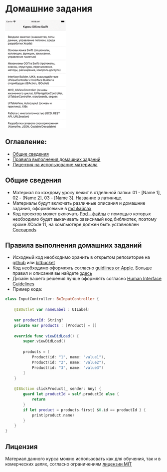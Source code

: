# Домашние задания

![Demo](iOscoursec.gif)

## Оглавление:

* [Общие сведения](README.md#common)
* [Правила выполнения домашних заданий](README.md#codeStyle)
* [Лицензия на использование материала](README.md#license)


## <a name="common"></a>Общие сведения

* Материал по каждому уроку лежит в отдельной папки: 01 - [Name 1], 02 - [Name 2], 03 - [Name 3]. Название в латинице.
* Материалы будут включать различные описания и домашние задания, оформляемые в [md файлах](https://github.com/adam-p/markdown-here/wiki/Markdown-Cheatsheet)
* Код проектов может включать [Pod - файлы](https://guides.cocoapods.org/using/the-podfile.html) с помощью которых необходимо будет выкачивать зависимый код библиотек, поэтому кроме XCode 11, на компьютере должен быть уставновлен [Cocoapods](https://cocoapods.org/)

## <a name="codeStyle"></a>Правила выполнения домашних заданий

* Исходный код необходимо хранить в открытом репозиторие на [github](https://github.com) или [bitbucket](https://bitbucket.org/)
* Код необходимо оформлять согласно [guidlines от Apple](https://swift.org/documentation/api-design-guidelines/#fundamentals). Больше правил и описания вы найдете [здесь](https://google.github.io/swift/)
* Дизайн вашего решения лучше оформлять согласно [Human Interface Guidelines](https://developer.apple.com/design/human-interface-guidelines/)
* Пример кода:
```swift
class InputController: BxInputController {

    @IBOutlet var nameLabel : UILabel!
    
    var productId: String?
    private var products : [Product] = []

    override func viewDidLoad() {
        super.viewDidLoad()

        products = [
            Product(id: "1", name: "value1"),
            Product(id: "2", name: "value2"),
            Product(id: "3", name: "value3")
        ]
    }

    @IBAction clickProduct(_ sender: Any) {
        guard let productId = self.productId else {
            return
        }
        if let product = products.first{ $0.id == productId } {
            print(product.name)
        }
    }
}

```

## <a name="license"></a>Лицензия

Материал данного курса можно использовать как для обучения, так и в комерческих целях, согласно ограничениям [лицензии MIT](LICENSE)
